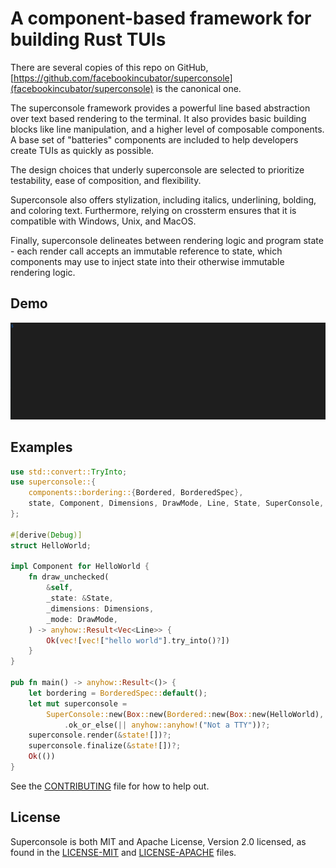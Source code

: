# A component-based framework for building Rust TUIs

There are several copies of this repo on GitHub, [https://github.com/facebookincubator/superconsole](facebookincubator/superconsole) is the canonical one.

The superconsole framework provides a powerful line based abstraction over text based rendering to the terminal.  It also provides basic building blocks like line manipulation, and a higher level of composable components.  A base set of "batteries" components are included to help developers create TUIs as quickly as possible.

The design choices that underly superconsole are selected to prioritize testability, ease of composition, and flexibility.

Superconsole also offers stylization, including italics, underlining, bolding, and coloring text.  Furthermore, relying on crossterm ensures that it is compatible with Windows, Unix, and MacOS.

Finally, superconsole delineates between rendering logic and program state - each render call accepts an immutable reference to state, which components may use to inject state into their otherwise immutable rendering logic.

## Demo

![Superconsole running some buck2 tests](demo.gif)

## Examples

```rust
use std::convert::TryInto;
use superconsole::{
    components::bordering::{Bordered, BorderedSpec},
    state, Component, Dimensions, DrawMode, Line, State, SuperConsole,
};

#[derive(Debug)]
struct HelloWorld;

impl Component for HelloWorld {
    fn draw_unchecked(
        &self,
        _state: &State,
        _dimensions: Dimensions,
        _mode: DrawMode,
    ) -> anyhow::Result<Vec<Line>> {
        Ok(vec![vec!["hello world"].try_into()?])
    }
}

pub fn main() -> anyhow::Result<()> {
    let bordering = BorderedSpec::default();
    let mut superconsole =
        SuperConsole::new(Box::new(Bordered::new(Box::new(HelloWorld), bordering)))
            .ok_or_else(|| anyhow::anyhow!("Not a TTY"))?;
    superconsole.render(&state![])?;
    superconsole.finalize(&state![])?;
    Ok(())
}
```

See the [CONTRIBUTING](CONTRIBUTING.md) file for how to help out.

## License

Superconsole is both MIT and Apache License, Version 2.0 licensed, as found in the [LICENSE-MIT](LICENSE-MIT) and [LICENSE-APACHE](LICENSE-APACHE) files.
